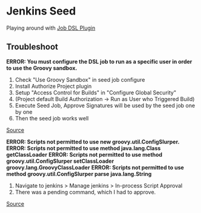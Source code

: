 # Jenkins Seed

Playing around with [Job DSL Plugin](https://plugins.jenkins.io/job-dsl/)


## Troubleshoot

**ERROR: You must configure the DSL job to run as a specific user in order to use the Groovy sandbox.**
1. Check "Use Groovy Sandbox" in seed job configure
1. Install Authorize Project plugin 
1. Setup "Access Control for Builds" in "Configure Global Security"
1. (Project default Build Authorization -> Run as User who Triggered Build)
1. Execute Seed Job, Approve Signatures will be used by the seed job one by one
1. Then the seed job works well

[Source](https://issues.jenkins.io/browse/JENKINS-43509)

**ERROR: Scripts not permitted to use new groovy.util.ConfigSlurper.**
**ERROR: Scripts not permitted to use method java.lang.Class getClassLoader**
**ERROR: Scripts not permitted to use method groovy.util.ConfigSlurper setClassLoader groovy.lang.GroovyClassLoader**
**ERROR: Scripts not permitted to use method groovy.util.ConfigSlurper parse java.lang.String**
1. Navigate to jenkins > Manage jenkins > In-process Script Approval
1. There was a pending command, which I had to approve.

[Source](https://stackoverflow.com/questions/38276341/jenkins-ci-pipeline-scripts-not-permitted-to-use-method-groovy-lang-groovyobject)
